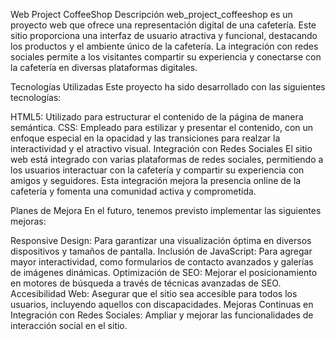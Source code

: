 Web Project CoffeeShop
Descripción
web_project_coffeeshop es un proyecto web que ofrece una representación digital de una cafetería. Este sitio proporciona una interfaz de usuario atractiva y funcional, destacando los productos y el ambiente único de la cafetería. La integración con redes sociales permite a los visitantes compartir su experiencia y conectarse con la cafetería en diversas plataformas digitales.

Tecnologías Utilizadas
Este proyecto ha sido desarrollado con las siguientes tecnologías:

HTML5: Utilizado para estructurar el contenido de la página de manera semántica.
CSS: Empleado para estilizar y presentar el contenido, con un enfoque especial en la opacidad y las transiciones para realzar la interactividad y el atractivo visual.
Integración con Redes Sociales
El sitio web está integrado con varias plataformas de redes sociales, permitiendo a los usuarios interactuar con la cafetería y compartir su experiencia con amigos y seguidores. Esta integración mejora la presencia online de la cafetería y fomenta una comunidad activa y comprometida.

Planes de Mejora
En el futuro, tenemos previsto implementar las siguientes mejoras:

Responsive Design: Para garantizar una visualización óptima en diversos dispositivos y tamaños de pantalla.
Inclusión de JavaScript: Para agregar mayor interactividad, como formularios de contacto avanzados y galerías de imágenes dinámicas.
Optimización de SEO: Mejorar el posicionamiento en motores de búsqueda a través de técnicas avanzadas de SEO.
Accesibilidad Web: Asegurar que el sitio sea accesible para todos los usuarios, incluyendo aquellos con discapacidades.
Mejoras Continuas en Integración con Redes Sociales: Ampliar y mejorar las funcionalidades de interacción social en el sitio.
